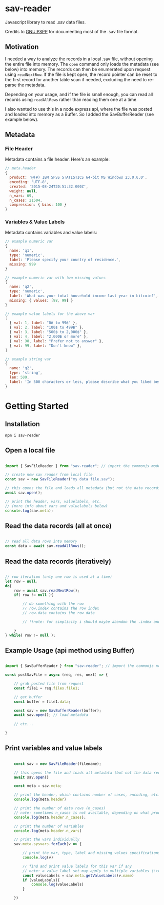 # sav-reader
Javascript library to read .sav data files.

Credits to [GNU PSPP](https://www.gnu.org/software/pspp/) for documenting most of the .sav file format.

## Motivation

I needed a way to analyze the records in a local .sav file, without opening the entire file into memory. The `open` command only loads the metadata (see below) into memory. The records can then be enumerated upon request using `readNextRow`. If the file is kept open, the record pointer can be reset to the first record for another table scan if needed, excluding the need to re-parse the metadata.

Depending on your usage, and if the file is small enough, you can read all records using `readAllRows` rather than reading them one at a time.

I also wanted to use this in a node express api, where the file was posted and loaded into memory as a Buffer. So I added the SavBufferReader (see example below).

## Metadata

### File Header

Metadata contains a file header. Here's an example:

```javascript
// meta.header
{ 
  product: '@(#) IBM SPSS STATISTICS 64-bit MS Windows 23.0.0.0',
  encoding: 'UTF-8',
  created: '2015-08-24T20:51:32.000Z',
  weight: null,
  n_vars: 69,
  n_cases: 21504,
  compression: { bias: 100 } 
}
```

### Variables & Value Labels

Metadata contains variables and value labels:

```javascript
// example numeric var
{
  name: 'q1',
  type: 'numeric',
  label: 'Please specify your country of residence.',
  missing: 999
}

// example numeric var with two missing values
{
  name: 'q2',
  type: 'numeric',
  label: 'What was your total household income last year in bitcoin?',
  missing: { values: [98, 99] }
}

// example value labels for the above var
[
  { val: 1, label: "0฿ to 99฿" },
  { val: 2, label: "100฿ to 499฿" },
  { val: 3, label: "500฿ to 2,000฿" },
  { val: 4, label: "2,000฿ or more" },
  { val: 98, label: "Prefer not to answer" },
  { val: 99, label: "Don't know" },
]

// example string var
{
  name: 'q2',
  type: 'string',
  len: 500,
  label: 'In 500 characters or less, please describe what you liked best about the excursion?',
}
```


# Getting Started

## Installation


```
npm i sav-reader
```


## Open a local file

```javascript

import { SavFileReader } from "sav-reader"; // import the commonjs module

// create new sav reader from local file
const sav = new SavFileReader("my data file.sav");

// this opens the file and loads all metadata (but not the data records)
await sav.open();

// print the header, vars, valuelabels, etc.
// (more info about vars and valuelabels below)
console.log(sav.meta);

```

## Read the data records (all at once)

```javascript

// read all data rows into memory
const data = await sav.readAllRows();

```

## Read the data records (iteratively)

```javascript

// row iteration (only one row is used at a time)
let row = null;
do{
    row = await sav.readNextRow();
    if( row != null ){

        // do something with the row
        // row.index contains the row index
        // row.data contains the row data

        // !!note: for simplicity i should maybe abandon the .index and .data concept and just return the row data

    }
} while( row != null );

```

## Example Usage (api method using Buffer)

```javascript

import { SavBufferReader } from "sav-reader"; // import the commonjs module

const postSavFile = async (req, res, next) => {

    // grab posted file from request
    const file1 = req.files.file1;

    // get buffer
    const buffer = file1.data;

    const sav = new SavBufferReader(buffer);
    await sav.open(); // load metadata
    
    // etc...

}

```


## Print variables and value labels

```javascript

    const sav = new SavFileReader(filename);

    // this opens the file and loads all metadata (but not the data records)
    await sav.open()

    const meta = sav.meta;

    // print the header, which contains number of cases, encoding, etc.
    console.log(meta.header)

    // print the number of data rows (n_cases)
    // note: sometimes n_cases is not available, depending on what product created the sav file.
    console.log(meta.header.n_cases);

    // print the number of variables
    console.log(meta.header.n_vars)

    // print the vars individually
    sav.meta.sysvars.forEach(v => {

        // print the var, type, label and missing values specifications
        console.log(v)

        // find and print value labels for this var if any
        // note: a value label set may apply to multiple variables (!todo: but i should attach them anyway)
        const valueLabels = sav.meta.getValueLabels(v.name)
        if (valueLabels){
            console.log(valueLabels)
        }

    })

```

